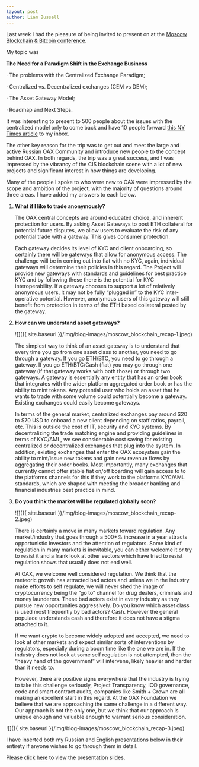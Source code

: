 ```yaml
---
layout: post
author: Liam Bussell
---
```


Last week I had the pleasure of being invited to present on at the [Moscow Blockchain & Bitcoin conference](https://moscow.bc.events/en). 

My topic was

**The Need for a Paradigm Shift in the Exchange Business**

· The problems with the Centralized Exchange Paradigm;

· Centralized vs. Decentralized exchanges (CEM vs DEM);

· The Asset Gateway Model;

· Roadmap and Next Steps.

It was interesting to present to 500 people about the issues with the centralized model only to come back and have 10 people forward [this NY Times article](https://www.nytimes.com/2017/11/21/technology/bitcoin-bitfinex-tether.html?_r=0) to my inbox.

The other key reason for the trip was to get out and meet the large and active Russian OAX Community and introduce new people to the concept behind OAX. In both regards, the trip was a great success, and I was impressed by the vibrancy of the CIS blockchain scene with a lot of new projects and significant interest in how things are developing.

Many of the people I spoke to who were new to OAX were impressed by the scope and ambition of the project, with the majority of questions around three areas. I have added my answers to each below.

1. **What if I like to trade anonymously?**

    The OAX central concepts are around educated choice, and inherent protection for users. By asking Asset Gateways to post ETH collateral for potential future disputes, we allow users to evaluate the risk of any potential trade with a gateway. This gives consumer protection.

    Each gateway decides its level of KYC and client onboarding, so certainly there will be gateways that allow for anonymous access. The challenge will be in coming out into fiat with no KYC, again, individual gateways will determine their policies in this regard. The Project will provide new gateways with standards and guidelines for best practice KYC and by following these there is the potential for KYC interoperability. If a gateway chooses to support a lot of relatively anonymous users, it may not be fully “plugged in” to the KYC inter-operative potential. However, anonymous users of this gateway will still benefit from protection in terms of the ETH based collateral posted by the gateway.

2. **How can we understand asset gateways?**

    ![]({{ site.baseurl }}/img/blog-images/moscow_blockchain_recap-1.jpeg)

    The simplest way to think of an asset gateway is to understand that every time you go from one asset class to another, you need to go through a gateway. If you go ETH/BTC, you need to go through a gateway. If you go ETH/BTC/Cash (fiat) you may go through one gateway (if that gateway works with both those) or through two gateways. A gateway is essentially any entity that has an order book that integrates with the wider platform aggregated order book or has the ability to mint tokens. Any potential user who holds an asset that he wants to trade with some volume could potentially become a gateway. Existing exchanges could easily become gateways.

    In terms of the general market, centralized exchanges pay around $20 to $70 USD to onboard a new client depending on staff ratios, payroll, etc. This is outside the cost of IT, security and KYC systems. By decentralizing the trade matching engine and providing guidelines in terms of KYC/AML, we see considerable cost saving for existing centralized or decentralized exchanges that plug into the system. In addition, existing exchanges that enter the OAX ecosystem gain the ability to mint/issue new tokens and gain new revenue flows by aggregating their order books. Most importantly, many exchanges that currently cannot offer stable fiat on/off boarding will gain access to to the platforms channels for this if they work to the platforms KYC/AML standards, which are shaped with meeting the broader banking and financial industries best practice in mind.

3. **Do you think the market will be regulated globally soon?**

    ![]({{ site.baseurl }}/img/blog-images/moscow_blockchain_recap-2.jpeg)

    There is certainly a move in many markets toward regulation. Any market/industry that goes through a 500+% increase in a year attracts opportunistic investors and the attention of regulators. Some kind of regulation in many markets is inevitable, you can either welcome it or try to resist it and a frank look at other sectors which have tried to resist regulation shows that usually does not end well.

    At OAX, we welcome well considered regulation. We think that the meteoric growth has attracted bad actors and unless we in the industry make efforts to self regulate, we will never shed the image of cryptocurrency being the “go to” channel for drug dealers, criminals and money launderers. These bad actors exist in every industry as they pursue new opportunities aggressively. Do you know which asset class is used most frequently by bad actors? Cash. However the general populace understands cash and therefore it does not have a stigma attached to it.

    If we want crypto to become widely adopted and accepted, we need to look at other markets and expect similar sorts of interventions by regulators, especially during a boom time like the one we are in. If the industry does not look at some self regulation is not attempted, then the “heavy hand of the government” will intervene, likely heavier and harder than it needs to.

    However, there are positive signs everywhere that the industry is trying to take this challenge seriously, Project Transparency, ICO governance, code and smart contract audits, companies like Smith + Crown are all making an excellent start in this regard. At the OAX Foundation we believe that we are approaching the same challenge in a different way. Our approach is not the only one, but we think that our approach is unique enough and valuable enough to warrant serious consideration.

![]({{ site.baseurl }}/img/blog-images/moscow_blockchain_recap-3.jpeg)

I have inserted both my Russian and English presentations below in their entirety if anyone wishes to go through them in detail.

Please click [here](https://drive.google.com/viewerng/viewer?url=https://static.notion-static.com/fd96b28bb836480587303e78e2aebbd6/Russia_Deck_V2_optimized.pdf) to view the presentation slides. 
